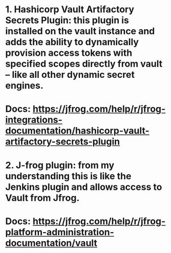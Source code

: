 # 1.	Hashicorp Vault Artifactory Secrets Plugin: this plugin is installed on the vault instance and adds the ability to dynamically provision access tokens with specified scopes directly from vault – like all other dynamic secret engines.
# Docs:  https://jfrog.com/help/r/jfrog-integrations-documentation/hashicorp-vault-artifactory-secrets-plugin


# 2.	J-frog plugin: from my understanding this is like the Jenkins plugin and allows access to Vault from Jfrog.
# Docs: https://jfrog.com/help/r/jfrog-platform-administration-documentation/vault 


